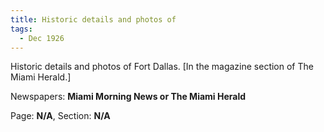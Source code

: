 ```yaml
---  
title: Historic details and photos of  
tags:  
  - Dec 1926  
---  
```

  
Historic details and photos of Fort Dallas. [In the magazine section of The Miami Herald.]  
  
Newspapers: **Miami Morning News or The Miami Herald**  
  
Page: **N/A**, Section: **N/A** 
